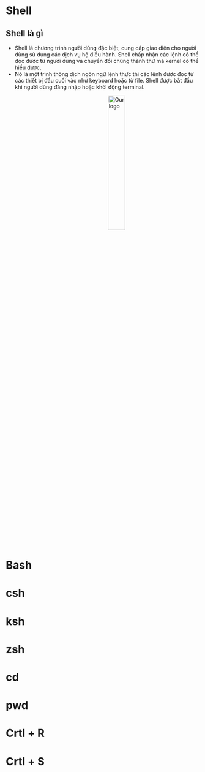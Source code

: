 # Shell
## Shell là gì
* Shell là chương trình người dùng đặc biệt, cung cấp giao diện cho người dùng sử dụng các dịch vụ hệ điều hành. Shell chấp nhận các lệnh có thể đọc được từ người dùng và chuyển đổi chúng thành thứ mà kernel có thể hiểu được.
* Nó là một trình thông dịch ngôn ngữ lệnh thực thi các lệnh được đọc từ các thiết bị đầu cuối vào như keyboard hoặc từ file. Shell được bắt đầu khi người dùng đăng nhập hoặc khởi động terminal.

<img 
    style="display: block; 
           margin-left: auto;
           margin-right: auto;
           width: 30%;
           padding-left:36%"
    src="https://images.viblo.asia/f1543025-339d-43f9-948a-ebb559f16cb2.png" 
    alt="Our logo">
</img>

# Bash
# csh
# ksh
# zsh
# cd
# pwd
# Crtl + R
# Crtl + S

